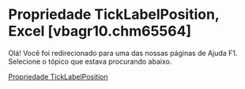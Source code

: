 
# Propriedade TickLabelPosition, Excel [vbagr10.chm65564]

Olá! Você foi redirecionado para uma das nossas páginas de Ajuda F1. Selecione o tópico que estava procurando abaixo.

[Propriedade TickLabelPosition](http://msdn.microsoft.com/library/5b4b6bbc-5c0b-2428-b100-d3f3562d6927%28Office.15%29.aspx)
